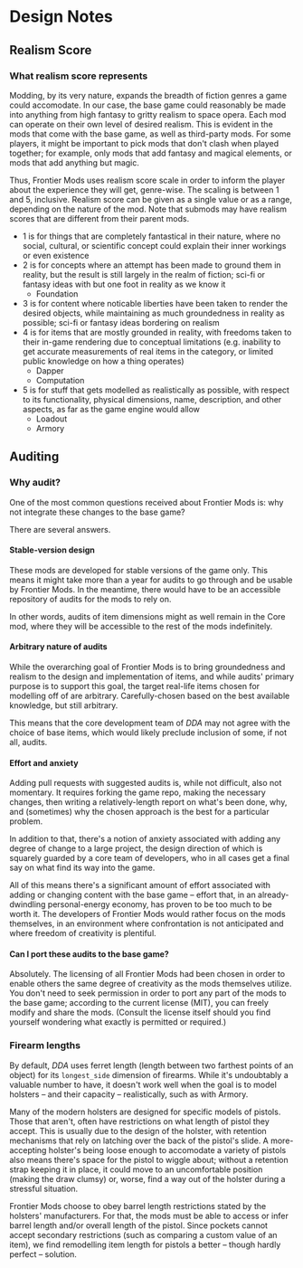 # Design Notes

## Realism Score

### What realism score represents

Modding, by its very nature, expands the breadth of fiction genres a game could accomodate. In our case, the base game could reasonably be made into anything from high fantasy to gritty realism to space opera. Each mod can operate on their own level of desired realism. This is evident in the mods that come with the base game, as well as third-party mods. For some players, it might be important to pick mods that don't clash when played together; for example, only mods that add fantasy and magical elements, or mods that add anything but magic.

Thus, Frontier Mods uses realism score scale in order to inform the player about the experience they will get, genre-wise. The scaling is between 1 and 5, inclusive. Realism score can be given as a single value or as a range, depending on the nature of the mod. Note that submods may have realism scores that are different from their parent mods.

- 1 is for things that are completely fantastical in their nature, where no social, cultural, or scientific concept could explain their inner workings or even existence
- 2 is for concepts where an attempt has been made to ground them in reality, but the result is still largely in the realm of fiction; sci-fi or fantasy ideas with but one foot in reality as we know it
  - Foundation
- 3 is for content where noticable liberties have been taken to render the desired objects, while maintaining as much groundedness in reality as possible; sci-fi or fantasy ideas bordering on realism
- 4 is for items that are mostly grounded in reality, with freedoms taken to their in-game rendering due to conceptual limitations (e.g. inability to get accurate measurements of real items in the category, or limited public knowledge on how a thing operates)
  - Dapper
  - Computation
- 5 is for stuff that gets modelled as realistically as possible, with respect to its functionality, physical dimensions, name, description, and other aspects, as far as the game engine would allow
  - Loadout
  - Armory

## Auditing

### Why audit?

One of the most common questions received about Frontier Mods is: why not integrate these changes to the base game?

There are several answers.

#### Stable-version design

These mods are developed for stable versions of the game only. This means it might take more than a year for audits to go through and be usable by Frontier Mods. In the meantime, there would have to be an accessible repository of audits for the mods to rely on.

In other words, audits of item dimensions might as well remain in the Core mod, where they will be accessible to the rest of the mods indefinitely.

#### Arbitrary nature of audits

While the overarching goal of Frontier Mods is to bring groundedness and realism to the design and implementation of items, and while audits' primary purpose is to support this goal, the target real-life items chosen for modelling off of are arbitrary. Carefully-chosen based on the best available knowledge, but still arbitrary.

This means that the core development team of _DDA_ may not agree with the choice of base items, which would likely preclude inclusion of some, if not all, audits.

#### Effort and anxiety

Adding pull requests with suggested audits is, while not difficult, also not momentary. It requires forking the game repo, making the necessary changes, then writing a relatively-length report on what's been done, why, and (sometimes) why the chosen approach is the best for a particular problem.

In addition to that, there's a notion of anxiety associated with adding any degree of change to a large project, the design direction of which is squarely guarded by a core team of developers, who in all cases get a final say on what find its way into the game.

All of this means there's a significant amount of effort associated with adding or changing content with the base game – effort that, in an already-dwindling personal-energy economy, has proven to be too much to be worth it. The developers of Frontier Mods would rather focus on the mods themselves, in an environment where confrontation is not anticipated and where freedom of creativity is plentiful.

#### Can I port these audits to the base game?

Absolutely. The licensing of all Frontier Mods had been chosen in order to enable others the same degree of creativity as the mods themselves utilize. You don't need to seek permission in order to port any part of the mods to the base game; according to the current license (MIT), you can freely modify and share the mods. (Consult the license itself should you find yourself wondering what exactly is permitted or required.)

### Firearm lengths

By default, _DDA_ uses ferret length (length between two farthest points of an object) for its `longest_side` dimension of firearms. While it's undoubtably a valuable number to have, it doesn't work well when the goal is to model holsters – and their capacity – realistically, such as with Armory.

Many of the modern holsters are designed for specific models of pistols. Those that aren't, often have restrictions on what length of pistol they accept. This is usually due to the design of the holster, with retention mechanisms that rely on latching over the back of the pistol's slide. A more-accepting holster's being loose enough to accomodate a variety of pistols also means there's space for the pistol to wiggle about; without a retention strap keeping it in place, it could move to an uncomfortable position (making the draw clumsy) or, worse, find a way out of the holster during a stressful situation.

Frontier Mods choose to obey barrel length restrictions stated by the holsters' manufacturers. For that, the mods must be able to access or infer barrel length and/or overall length of the pistol. Since pockets cannot accept secondary restrictions (such as comparing a custom value of an item), we find remodelling item length for pistols a better – though hardly perfect – solution.
